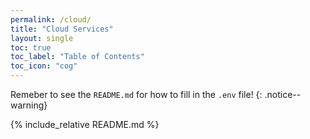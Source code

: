 ```yaml
---
permalink: /cloud/
title: "Cloud Services"
layout: single
toc: true
toc_label: "Table of Contents"
toc_icon: "cog"
---
```


Remeber to see the `README.md` for how to fill in the `.env` file!
{: .notice--warning}

{% include_relative README.md %}